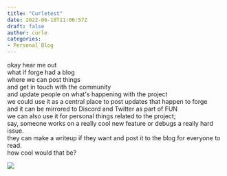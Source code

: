 ```yaml
---
title: "Curletest"
date: 2022-06-18T11:06:57Z
draft: false
author: curle
categories: 
- Personal Blog
---
```


okay hear me out  
what if forge had a blog  
where we can post things  
and get in touch with the community  
and update people on what's happening with the project  
we could use it as a central place to post updates that happen to forge  
and it can be mirrored to Discord and Twitter as part of FUN  
we can also use it for personal things related to the project;  
say, someone works on a really cool new feature or debugs a really hard issue.  
they can make a writeup if they want and post it to the blog for everyone to read.  
how cool would that be?


![](/img/content/curletest/squirr.png)